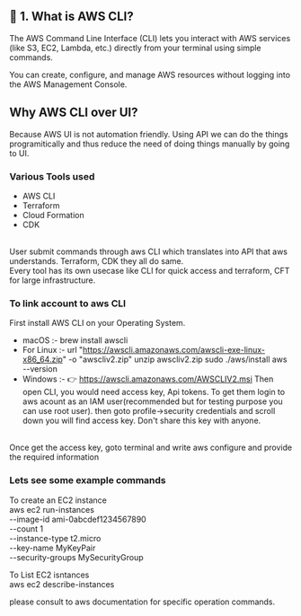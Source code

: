 ## 🧩 1. What is AWS CLI?
The AWS Command Line Interface (CLI) lets you interact with AWS services (like S3, EC2, Lambda, etc.) directly from your terminal using simple commands.

You can create, configure, and manage AWS resources without logging into the AWS Management Console.


## Why AWS CLI over UI?
Because AWS UI is not automation friendly. Using API we can do the things programitically and thus reduce the need of doing things manually by going to UI.
<br>

### Various Tools used
- AWS CLI
- Terraform
- Cloud Formation
- CDK

<br>User submit commands through aws CLI which translates into API that aws understands. Terraform, CDK they all do same.
<br>Every tool has its own usecase like CLI for quick access and terraform, CFT for large infrastructure.

### To link account to aws CLI
First install AWS CLI on your Operating System. 
- macOS :-  brew install awscli
- For Linux :-  url "https://awscli.amazonaws.com/awscli-exe-linux-x86_64.zip" -o "awscliv2.zip"
unzip awscliv2.zip
sudo ./aws/install
aws --version
- Windows :- 👉 https://awscli.amazonaws.com/AWSCLIV2.msi
Then open CLI,  you would need access key, Api tokens. To get them login to aws acount as an IAM user(recommended but for testing purpose you can use root user). then goto profile->security credentials and scroll down you will find access key. Don't share this key with anyone.
<br>
Once get the access key, goto terminal and write aws configure and provide the required information

### Lets see some example commands
To create an EC2 instance <br>
aws ec2 run-instances \
  --image-id ami-0abcdef1234567890 \
  --count 1 \
  --instance-type t2.micro \
  --key-name MyKeyPair \
  --security-groups MySecurityGroup

To List EC2 isntances<br>
aws ec2 describe-instances


please consult to aws documentation for specific operation commands.
